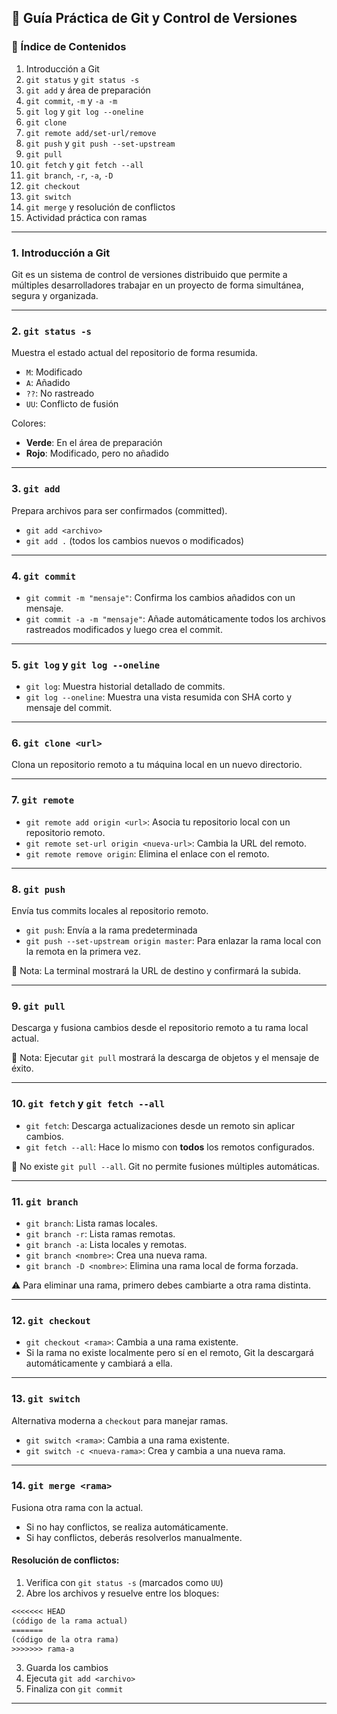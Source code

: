 ## 🧭 Guía Práctica de Git y Control de Versiones

### 📌 Índice de Contenidos
1. Introducción a Git
2. `git status` y `git status -s`
3. `git add` y área de preparación
4. `git commit`, `-m` y `-a -m`
5. `git log` y `git log --oneline`
6. `git clone`
7. `git remote add/set-url/remove`
8. `git push` y `git push --set-upstream`
9. `git pull`
10. `git fetch` y `git fetch --all`
11. `git branch`, `-r`, `-a`, `-D`
12. `git checkout`
13. `git switch`
14. `git merge` y resolución de conflictos
15. Actividad práctica con ramas

---

### 1. Introducción a Git
Git es un sistema de control de versiones distribuido que permite a múltiples desarrolladores trabajar en un proyecto de forma simultánea, segura y organizada.

---

### 2. `git status -s`
Muestra el estado actual del repositorio de forma resumida.
- `M`: Modificado
- `A`: Añadido
- `??`: No rastreado
- `UU`: Conflicto de fusión

Colores:
- **Verde**: En el área de preparación
- **Rojo**: Modificado, pero no añadido

---

### 3. `git add`
Prepara archivos para ser confirmados (committed).
- `git add <archivo>`
- `git add .` (todos los cambios nuevos o modificados)

---

### 4. `git commit`
- `git commit -m "mensaje"`: Confirma los cambios añadidos con un mensaje.
- `git commit -a -m "mensaje"`: Añade automáticamente todos los archivos rastreados modificados y luego crea el commit.

---

### 5. `git log` y `git log --oneline`
- `git log`: Muestra historial detallado de commits.
- `git log --oneline`: Muestra una vista resumida con SHA corto y mensaje del commit.

---

### 6. `git clone <url>`
Clona un repositorio remoto a tu máquina local en un nuevo directorio.

---

### 7. `git remote`
- `git remote add origin <url>`: Asocia tu repositorio local con un repositorio remoto.
- `git remote set-url origin <nueva-url>`: Cambia la URL del remoto.
- `git remote remove origin`: Elimina el enlace con el remoto.

---

### 8. `git push`
Envía tus commits locales al repositorio remoto.
- `git push`: Envía a la rama predeterminada
- `git push --set-upstream origin master`: Para enlazar la rama local con la remota en la primera vez.

📌 Nota: La terminal mostrará la URL de destino y confirmará la subida.

---

### 9. `git pull`
Descarga y fusiona cambios desde el repositorio remoto a tu rama local actual.

🧠 Nota: Ejecutar `git pull` mostrará la descarga de objetos y el mensaje de éxito.

---

### 10. `git fetch` y `git fetch --all`
- `git fetch`: Descarga actualizaciones desde un remoto sin aplicar cambios.
- `git fetch --all`: Hace lo mismo con **todos** los remotos configurados.

📌 No existe `git pull --all`. Git no permite fusiones múltiples automáticas.

---

### 11. `git branch`
- `git branch`: Lista ramas locales.
- `git branch -r`: Lista ramas remotas.
- `git branch -a`: Lista locales y remotas.
- `git branch <nombre>`: Crea una nueva rama.
- `git branch -D <nombre>`: Elimina una rama local de forma forzada.

⚠️ Para eliminar una rama, primero debes cambiarte a otra rama distinta.

---

### 12. `git checkout`
- `git checkout <rama>`: Cambia a una rama existente.
- Si la rama no existe localmente pero sí en el remoto, Git la descargará automáticamente y cambiará a ella.

---

### 13. `git switch`
Alternativa moderna a `checkout` para manejar ramas.
- `git switch <rama>`: Cambia a una rama existente.
- `git switch -c <nueva-rama>`: Crea y cambia a una nueva rama.

---

### 14. `git merge <rama>`
Fusiona otra rama con la actual.
- Si no hay conflictos, se realiza automáticamente.
- Si hay conflictos, deberás resolverlos manualmente.

#### Resolución de conflictos:
1. Verifica con `git status -s` (marcados como `UU`)
2. Abre los archivos y resuelve entre los bloques:
```txt
<<<<<<< HEAD
(código de la rama actual)
=======
(código de la otra rama)
>>>>>>> rama-a
```
3. Guarda los cambios
4. Ejecuta `git add <archivo>`
5. Finaliza con `git commit`

---

